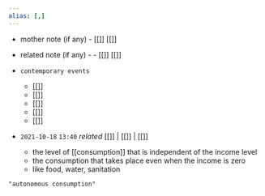 ```yaml
---
alias: [,]
---
```

- mother note (if any)
		- [[]] [[]]
- related note (if any) -
		- [[]] [[]]
- `contemporary events`
	- [[]]
	- [[]]
	- [[]]
	- [[]]
	- [[]]

- `2021-10-18`  `13:40` _related_ [[]] | [[]] | [[]]
	- the level of [[consumption]] that is independent of the income level
	- the consumption that takes place even when the income is zero
	- like food, water, sanitation

```query
"autonomous consumption"
```